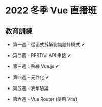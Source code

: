 # 2022 冬季 Vue 直播班

## 教育訓練

- 第一週 - 從函式拆解認識設計模式 ✔

- 第二週 - RESTful API 串接 ✔

- 第三週：熟練 Vue.js ✔

- 第四週 - 元件化 ✔

- 第五週 - 表單驗證

- 第六週 - Vue Router (使用 Vite)
